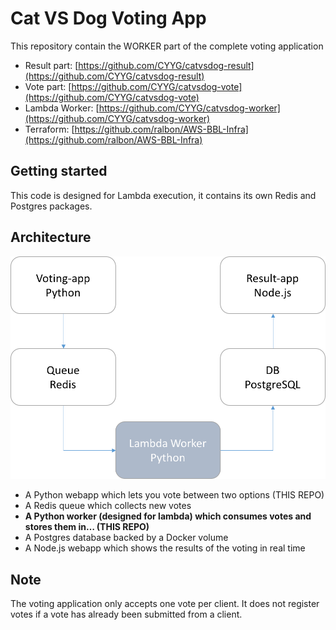 Cat VS Dog Voting App
=========
This repository contain the WORKER part of the complete voting application
* Result part: [https://github.com/CYYG/catvsdog-result](https://github.com/CYYG/catvsdog-result)
* Vote part: [https://github.com/CYYG/catvsdog-vote](https://github.com/CYYG/catvsdog-vote)
* Lambda Worker: [https://github.com/CYYG/catvsdog-worker](https://github.com/CYYG/catvsdog-worker)
* Terraform: [https://github.com/ralbon/AWS-BBL-Infra](https://github.com/ralbon/AWS-BBL-Infra)

Getting started
---------------
This code is designed for Lambda execution, it contains its own Redis and Postgres packages.


Architecture
-----

![Architecture diagram](architecture.png)

* A Python webapp which lets you vote between two options (THIS REPO)
* A Redis queue which collects new votes
* **A Python worker (designed for lambda) which consumes votes and stores them in… (THIS REPO)**
* A Postgres database backed by a Docker volume
* A Node.js webapp which shows the results of the voting in real time


Note
----

The voting application only accepts one vote per client. It does not register votes if a vote has already been submitted from a client.
